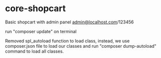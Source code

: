 # core-shopcart
Basic shopcart with admin panel
admin@localhost.com/123456

run "composer update" on terminal

Removed spl_autoload function to load class, instead, we use composer.json file to load our classes and run "composer dump-autoload" command to load all classes.
